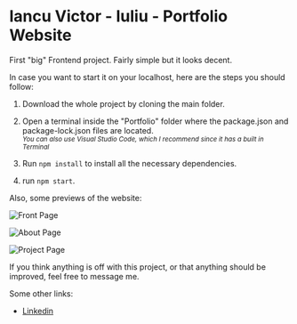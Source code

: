 # Iancu Victor - Iuliu - Portfolio Website

First "big" Frontend project. Fairly simple but it looks decent.

In case you want to start it on your localhost, here are the steps you should follow:

1. Download the whole project by cloning the main folder.

2. Open a terminal inside the "Portfolio" folder where the package.json and package-lock.json files are located.
<br><sub>*You can also use Visual Studio Code, which I recommend since it has a built in Terminal*</sub>

3. Run ```npm install``` to install all the necessary dependencies.

4. run ```npm start```.

Also, some previews of the website:

![Front Page](https://cdn.discordapp.com/attachments/679390298811662367/979715533777829988/unknown.png)

![About Page](https://cdn.discordapp.com/attachments/679390298811662367/979715717358317578/unknown.png)

![Project Page](https://cdn.discordapp.com/attachments/679390298811662367/979715940281356318/unknown.png)

If you think anything is off with this project, or that anything should be improved, feel free to message me.

Some other links:
- [Linkedin](https://www.linkedin.com/in/iancuvictor/)





